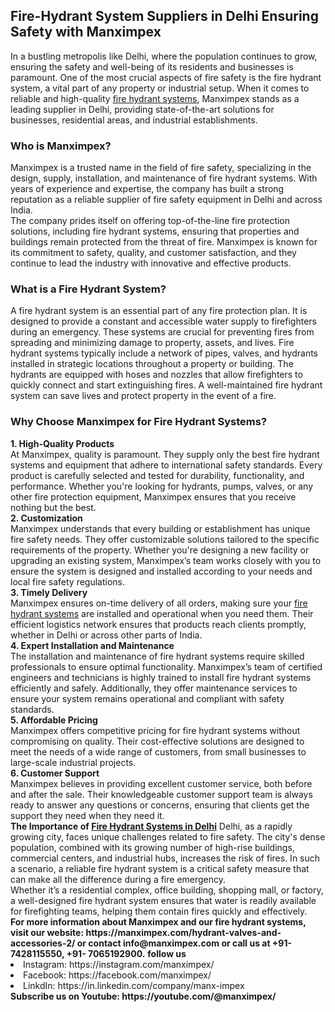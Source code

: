 <h2> Fire-Hydrant System Suppliers in Delhi Ensuring Safety with Manximpex</h2>
In a bustling metropolis like Delhi, where the population continues to grow, ensuring the safety and well-being of its residents and businesses is paramount. One of the most crucial aspects of fire safety is the fire hydrant system, a vital part of any property or industrial setup. When it comes to reliable and high-quality <a href="https://manximpex.com/hydrant-valves-and-accessories-2/" title="fire hydrant system suppliers in Delhi" alt"fire hydrant system suppliers in Delhi" >fire hydrant systems</a>, Manximpex stands as a leading supplier in Delhi, providing state-of-the-art solutions for businesses, residential areas, and industrial establishments.<br>
<h3>Who is Manximpex?</h3>
Manximpex is a trusted name in the field of fire safety, specializing in the design, supply, installation, and maintenance of fire hydrant systems. With years of experience and expertise, the company has built a strong reputation as a reliable supplier of fire safety equipment in Delhi and across India.<br>
The company prides itself on offering top-of-the-line fire protection solutions, including fire hydrant systems, ensuring that properties and buildings remain protected from the threat of fire. Manximpex is known for its commitment to safety, quality, and customer satisfaction, and they continue to lead the industry with innovative and effective products.<br>
<h3>What is a Fire Hydrant System?</h3>
A fire hydrant system is an essential part of any fire protection plan. It is designed to provide a constant and accessible water supply to firefighters during an emergency. These systems are crucial for preventing fires from spreading and minimizing damage to property, assets, and lives.
Fire hydrant systems typically include a network of pipes, valves, and hydrants installed in strategic locations throughout a property or building. The hydrants are equipped with hoses and nozzles that allow firefighters to quickly connect and start extinguishing fires. A well-maintained fire hydrant system can save lives and protect property in the event of a fire.<br>
<h3>Why Choose Manximpex for Fire Hydrant Systems?</h3>
<b>1. High-Quality Products</b><br>
At Manximpex, quality is paramount. They supply only the best fire hydrant systems and equipment that adhere to international safety standards. Every product is carefully selected and tested for durability, functionality, and performance. Whether you're looking for hydrants, pumps, valves, or any other fire protection equipment, Manximpex ensures that you receive nothing but the best.<br>
<b>2. Customization</b><br>
Manximpex understands that every building or establishment has unique fire safety needs. They offer customizable solutions tailored to the specific requirements of the property. Whether you're designing a new facility or upgrading an existing system, Manximpex’s team works closely with you to ensure the system is designed and installed according to your needs and local fire safety regulations.<br>
<b>3. Timely Delivery</b><br>
Manximpex ensures on-time delivery of all orders, making sure your <a href="https://manximpex.com/hydrant-valves-and-accessories-2/" title="fire hydrant system suppliers in Delhi" alt"fire hydrant system suppliers in Delhi" >fire hydrant systems</a> are installed and operational when you need them. Their efficient logistics network ensures that products reach clients promptly, whether in Delhi or across other parts of India.<br>
<b>4. Expert Installation and Maintenance</b><br>
The installation and maintenance of fire hydrant systems require skilled professionals to ensure optimal functionality. Manximpex’s team of certified engineers and technicians is highly trained to install fire hydrant systems efficiently and safely. Additionally, they offer maintenance services to ensure your system remains operational and compliant with safety standards.<br>
<b>5. Affordable Pricing</b><br>
Manximpex offers competitive pricing for fire hydrant systems without compromising on quality. Their cost-effective solutions are designed to meet the needs of a wide range of customers, from small businesses to large-scale industrial projects.<br>
<b>6. Customer Support</b><br>
Manximpex believes in providing excellent customer service, both before and after the sale. Their knowledgeable customer support team is always ready to answer any questions or concerns, ensuring that clients get the support they need when they need it.<br>
<b>The Importance of <a href="fire hydrant system suppliers in Delhi" alt"fire hydrant system suppliers in Delhi" >Fire Hydrant Systems in Delhi</a></b>
Delhi, as a rapidly growing city, faces unique challenges related to fire safety. The city's dense population, combined with its growing number of high-rise buildings, commercial centers, and industrial hubs, increases the risk of fires. In such a scenario, a reliable fire hydrant system is a critical safety measure that can make all the difference during a fire emergency.<br>
Whether it’s a residential complex, office building, shopping mall, or factory, a well-designed fire hydrant system ensures that water is readily available for firefighting teams, helping them contain fires quickly and effectively.<br>
<b>For more information about Manximpex and our fire hydrant systems, visit our website: https://manximpex.com/hydrant-valves-and-accessories-2/  or contact info@manximpex.com or call us at +91- 7428115550, +91- 7065192900.</b>
<b>follow us </b>
<li>Instagram: https://instagram.com/manximpex/</li>
<li>Facebook: https://facebook.com/manximpex/</li>
<li>LinkdIn: https://in.linkedin.com/company/manx-impex</li>
<b>Subscribe us on Youtube: https://youtube.com/@manximpex/</b>
